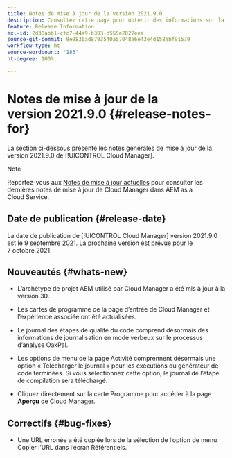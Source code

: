 ```yaml
---
title: Notes de mise à jour de la version 2021.9.0
description: Consultez cette page pour obtenir des informations sur la version 2021.9.0 de Cloud Manager
feature: Release Information
exl-id: 2d38abb1-cfc7-44a9-b303-b555e2827eea
source-git-commit: 9e9836ad8793540a57048a6e43e4d158abf91579
workflow-type: ht
source-wordcount: '183'
ht-degree: 100%

---
```


# Notes de mise à jour de la version 2021.9.0 {#release-notes-for}

La section ci-dessous présente les notes générales de mise à jour de la version 2021.9.0 de [!UICONTROL Cloud Manager].

>[!NOTE]
>Reportez-vous aux [Notes de mise à jour actuelles](https://experienceleague.adobe.com/docs/experience-manager-cloud-service/onboarding/getting-access/release-notes-cloud-manager/release-notes-cm-current.html?lang=fr#getting-access) pour consulter les dernières notes de mise à jour de Cloud Manager dans AEM as a Cloud Service.

## Date de publication {#release-date}

La date de publication de [!UICONTROL Cloud Manager] version 2021.9.0 est le 9 septembre 2021.
La prochaine version est prévue pour le 7 octobre 2021.

## Nouveautés {#whats-new}

* L’archétype de projet AEM utilisé par Cloud Manager a été mis à jour à la version 30.

* Les cartes de programme de la page d’entrée de Cloud Manager et l’expérience associée ont été actualisées.

* Le journal des étapes de qualité du code comprend désormais des informations de journalisation en mode verbeux sur le processus d’analyse OakPal.

* Les options de menu de la page Activité comprennent désormais une option « Télécharger le journal » pour les exécutions du générateur de code terminées. Si vous sélectionnez cette option, le journal de l’étape de compilation sera téléchargé.

* Cliquez directement sur la carte Programme pour accéder à la page **Aperçu** de Cloud Manager.

## Correctifs {#bug-fixes}

* Une URL erronée a été copiée lors de la sélection de l’option de menu Copier l’URL dans l’écran Référentiels.
